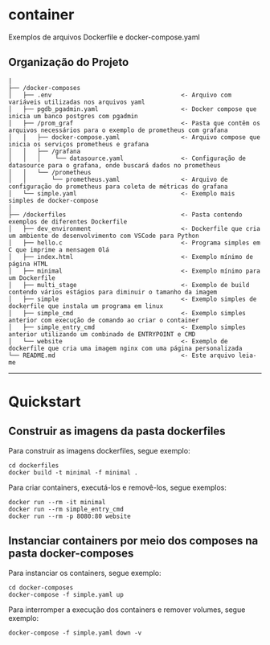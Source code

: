 # container
Exemplos de arquivos Dockerfile e docker-compose.yaml

Organização do Projeto
------------

    |
    ├── /docker-composes
    │   ├── .env									<- Arquivo com variáveis utilizadas nos arquivos yaml
    │   ├── pgdb_pgadmin.yaml						<- Docker compose que inicia um banco postgres com pgadmin
    │   ├── /prom_graf       						<- Pasta que contêm os arquivos necessários para o exemplo de prometheus com grafana
    │   │   ├── docker-compose.yaml                 <- Arquivo compose que inicia os serviços prometheus e grafana
    │   │   ├── /grafana
    │   │   │    └── datasource.yaml                <- Configuração de datasource para o grafana, onde buscará dados no prometheus
    │   │   └── /prometheus
    │   │       └── prometheus.yaml                 <- Arquivo de configuração do prometheus para coleta de métricas do grafana
    │   └── simple.yaml								<- Exemplo mais simples de docker-compose
    │
    ├── /dockerfiles                                <- Pasta contendo exemplos de diferentes Dockerfile
    │   ├── dev_environment							<- Dockerfile que cria um ambiente de desenvolvimento com VSCode para Python
    │   ├── hello.c  								<- Programa simples em C que imprime a mensagem Olá
    │   ├── index.html       						<- Exemplo mínimo de página HTML
    │   ├── minimal       							<- Exemplo mínimo para um Dockerfile
    │   ├── multi_stage       						<- Exemplo de build contendo vários estágios para diminuir o tamanho da imagem
    │   ├── simple      							<- Exemplo simples de dockerfile que instala um programa em linux
    │   ├── simple_cmd       						<- Exemplo simples anterior com execução de comando ao criar o container
    │   ├── simple_entry_cmd       					<- Exemplo simples anterior utilizando um combinado de ENTRYPOINT e CMD
    │   └── website									<- Exemplo de dockerfile que cria uma imagem nginx com uma página personalizada
    └── README.md                          			<- Este arquivo leia-me
     
--------

# Quickstart
## Construir as imagens da pasta dockerfiles
Para construir as imagens dockerfiles, segue exemplo:
```
cd dockerfiles
docker build -t minimal -f minimal .
```

Para criar containers, executá-los e removê-los, segue exemplos:
```
docker run --rm -it minimal
docker run --rm simple_entry_cmd
docker run --rm -p 8080:80 website
```

## Instanciar containers por meio dos composes na pasta docker-composes
Para instanciar os containers, segue exemplo:
```
cd docker-composes
docker-compose -f simple.yaml up
```

Para interromper a execução dos containers e remover volumes, segue exemplo:
```
docker-compose -f simple.yaml down -v
```

